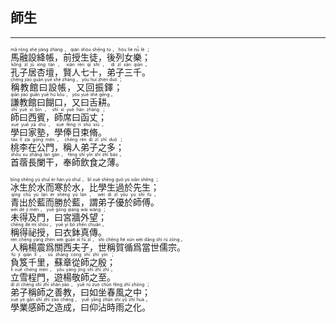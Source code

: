 ## 師生
---
<div>

<p>
<ruby><rb> 馬融設絳帳，前授生徒，後列女樂； </rb> <rt>mǎ  róng  shè  jiàng  zhàng ， qián  shòu  shēng  tú ， hòu  liè  nǚ  lè ；</rt></ruby><BR>
<ruby><rb> 孔子居杏壇，賢人七十，弟子三千。 </rb> <rt>kǒng  zǐ  jū  xìng  tán ， xián  rén  qī  shí ， dì  zǐ  sān  qiān 。</rt></ruby><BR>
<ruby><rb> 稱教館曰設帳，又回振鐸； </rb> <rt>chēng  jiào  guǎn  yuē  shè  zhàng ， yòu  huí  zhèn  duó ；</rt></ruby><BR>
<ruby><rb> 謙教館曰餬口，又曰舌耕。 </rb> <rt>qiān  jiào  guǎn  yuē  hú  kǒu ， yòu  yuē  shé  gēng 。</rt></ruby><BR>
<ruby><rb> 師曰西賓，師席曰函丈； </rb> <rt>shī  yuē  xī  bīn ， shī  xí  yuē  hán  zhàng ；</rt></ruby><BR>
<ruby><rb> 學曰家塾，學俸日束脩。 </rb> <rt>xué  yuē  jiā  shú ， xué  fèng  rì  shù  xiū 。</rt></ruby><BR>
<ruby><rb> 桃李在公門，稱人弟子之多； </rb> <rt>táo  lǐ  zài  gōng  mén ， chēng  rén  dì  zǐ  zhī  duō ；</rt></ruby><BR>
<ruby><rb> 首蓿長闌干，奉師飲食之薄。 </rb> <rt>shǒu  xu  zhǎng  lán  gàn ， fèng  shī  yǐn  shí  zhī  báo 。</rt></ruby><BR></P>

<p>
<ruby><rb> 冰生於水而寒於水，比學生過於先生； </rb> <rt>bīng  shēng  yú  shuǐ  ér  hán  yú  shuǐ ， bǐ  xué  shēng  guò  yú  xiān  shēng ；</rt></ruby><BR>
<ruby><rb> 青出於藍而勝於藍，謂弟子優於師傅。 </rb> <rt>qīng  chū  yú  lán  ér  shèng  yú  lán ， wèi  dì  zǐ  yōu  yú  shī  fù 。</rt></ruby><BR>
<ruby><rb> 未得及門，曰宮牆外望； </rb> <rt>wèi  dé  jí  mén ， yuē  gōng  qiáng  wài  wàng ；</rt></ruby><BR>
<ruby><rb> 稱得祕授，曰衣鉢真傳。 </rb> <rt>chēng  dé  mì  shòu ， yuē  yī  bō  zhēn  chuán 。</rt></ruby><BR>
<ruby><rb> 人稱楊震爲關西夫子，世稱賀循爲當世儒宗。 </rb> <rt>rén  chēng  yáng  zhèn  wèi  guān  xī  fū  zǐ ， shì  chēng  hè  xún  wèi  dāng  shì  rú  zōng 。</rt></ruby><BR>
<ruby><rb> 負笈千里，蘇章從師之殷； </rb> <rt>fù  jí  qiān  lǐ ， sū  zhāng  cóng  shī  zhī  yīn ；</rt></ruby><BR>
<ruby><rb> 立雪程門，遊楊敬師之至。 </rb> <rt>lì  xuě  chéng  mén ， yóu  yáng  jìng  shī  zhī  zhì 。</rt></ruby><BR>
<ruby><rb> 弟子稱師之善教，曰如坐春風之中； </rb> <rt>dì  zǐ  chēng  shī  zhī  shàn  jiào ， yuē  rú  zuò  chūn  fēng  zhī  zhōng ；</rt></ruby><BR>
<ruby><rb> 學業感師之造成，曰仰沾時雨之化。 </rb> <rt>xué  yè  gǎn  shī  zhī  zào  chéng ， yuē  yǎng  zhān  shí  yǔ  zhī  huà 。</rt></ruby><BR></P>

</div>
